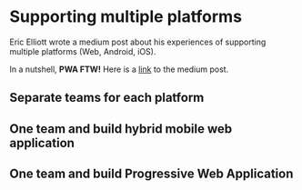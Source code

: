 # Supporting multiple platforms
Eric Elliott wrote a medium post about his experiences of supporting multiple platforms (Web, Android, iOS).

In a nutshell, **PWA FTW!** Here is a [link](https://medium.com/@_ericelliott/i-have-also-been-on-several-teams-that-were-building-the-same-app-for-both-the-web-and-mobile-c94e3614fdbf#.5lwuou8jc) to the medium post.

## Separate teams for each platform
## One team and build hybrid mobile web application
## One team and build Progressive Web Application
